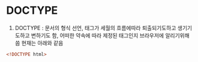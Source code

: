 # DOCTYPE

1. DOCTYPE : 문서의 형식 선언, 태그가 세월의 흐름에따라 퇴출되기도하고 생기기도하고 변하기도 함,
어떠한 약속에 따라 제정된 태그인지 브라우저에 알리기위해 씀
현재는 아래와 같음
``` html
<!DOCTYPE html>
```
